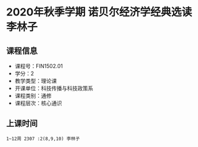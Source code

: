# 2020年秋季学期 诺贝尔经济学经典选读 李林子






## 课程信息

- 课程号：FIN1502.01
- 学分：2
- 教学类型：理论课
- 开课单位：科技传播与科技政策系
- 课程类别：通修
- 课程层次：核心通识

## 上课时间

```
1~12周 2307 :2(8,9,10) 李林子
```

